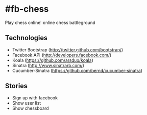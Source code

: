 #fb-chess
========

Play chess online! online chess battleground

## Technologies
* Twitter Bootstrap (http://twitter.github.com/bootstrap/)
* Facebook API (http://developers.facebook.com/)
* Koala (https://github.com/arsduo/koala)
* Sinatra (http://www.sinatrarb.com/)
* Cucumber-Sinatra (https://github.com/bernd/cucumber-sinatra)

## Stories
* Sign up with facebook
* Show user list
* Show chessboard